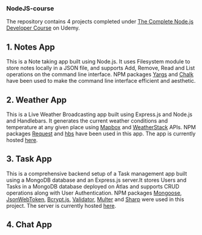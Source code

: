 ### NodeJS-course
The repository contains 4 projects completed under [The Complete Node.js Developer Course](https://www.udemy.com/course/the-complete-nodejs-developer-course-2/) on Udemy.

## 1. Notes App
This is a Note taking app built using Node.js. It uses Filesystem module to store notes locally in a JSON file, and supports Add, Remove, Read and List operations on the command line interface. NPM packages [Yargs](https://www.npmjs.com/package/yargs) and [Chalk](https://www.npmjs.com/package/chalk) have been used to make the command line interface efficient and aesthetic.

## 2. Weather App
This is a Live Weather Broadcasting app built using Express.js and Node.js and Handlebars. It generates the current weather conditions and temperature at any given place using [Mapbox](https://www.mapbox.com) and [WeatherStack](https://www.weatherstack.com) APIs. NPM packages [Request](https://www.npmjs.com/package/request) and [hbs](https://www.npmjs.com/package/hbs) have been used in this app. The app is currently hosted [here](https://kanungo-weather-app.herokuapp.com/).

## 3. Task App
This is a comprehensive backend setup of a Task management app built using a MongoDB database and an Express.js server.It stores Users and Tasks in a MongoDB database deployed on Atlas and supports CRUD operations along with User Authentication. NPM packages [Mongoose](https://www.npmjs.com/package/mongoose), [JsonWebToken](https://www.npmjs.com/package/jsonwebtoken), [Bcrypt.js](https://www.npmjs.com/package/bcryptjs), [Validator](https://www.npmjs.com/package/validator), [Multer](https://www.npmjs.com/package/multer) and [Sharp](https://www.npmjs.com/package/sharp) were used in this project. The server is currently hosted [here](https://kanungo-task-app.herokuapp.com/).

## 4. Chat App
